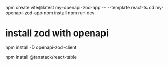 
npm create vite@latest my-openapi-zod-app -- --template react-ts
cd my-openapi-zod-app
npm install
npm run dev

# install zod with openapi
npm install -D openapi-zod-client

npm install @tanstack/react-table
